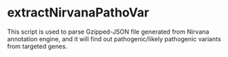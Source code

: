 # extractNirvanaPathoVar
This script is used to parse Gzipped-JSON file generated from Nirvana annotation engine, and it will find out pathogenic/likely pathogenic variants from targeted genes.
